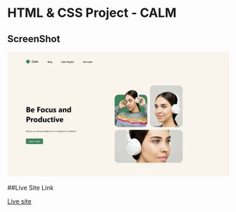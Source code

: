 # HTML & CSS Project - CALM

## ScreenShot

![Project site ScreenShot](./images/Screenshot.png)

##Live Site Link 

[Live site](https://hianshul07.github.io/HTML-CSS-project-1/)